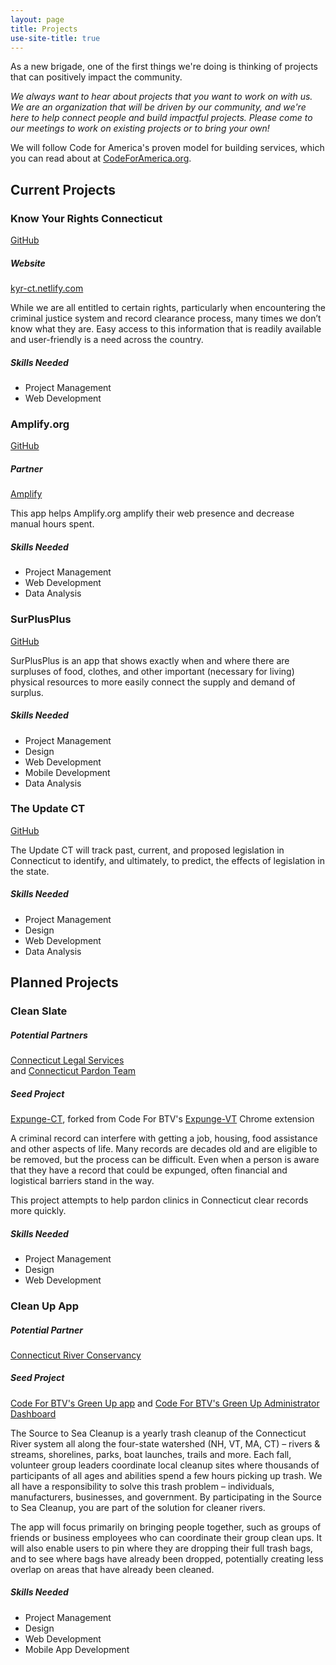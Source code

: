 ```yaml
---
layout: page
title: Projects
use-site-title: true
---
```


<div id="projects">
<p>As a new brigade, one of the first things we're doing is thinking of projects that can positively impact the community.</p>

<p><em>We always want to hear about projects that you want to work on with us. We are an organization that will be driven by our community, and we're here to help connect people and build impactful projects. Please come to our meetings to work on existing projects or to bring your own!</em></p>

<p>We will follow Code for America's proven model for building services, which you can read about at <a href="https://www.codeforamerica.org/how">CodeForAmerica.org</a>.</p>

<h2>Current Projects</h2>

<h3>Know Your Rights Connecticut</h3>
<p><a href="https://github.com/codeforct/KnowYourRights">GitHub</a></p>
<h5>Website</h5>
<a href="https://kyr-ct.netlify.com/">kyr-ct.netlify.com</a><br>

<p>
While we are all entitled to certain rights, particularly when encountering the criminal justice system and record clearance process, many times we don’t know what they are. Easy access to this information that is readily available and user-friendly is a need across the country.
</p>
<h5>Skills Needed</h5>
<ul>
	<li>Project Management</li>
	<li>Web Development</li>
</ul>

<h3>Amplify.org</h3>
<p><a href="https://github.com/codeforct/Amplify.org">GitHub</a></p>
<h5>Partner</h5>
<a href="https://amplify.org/">Amplify</a><br>

<p>
This app helps Amplify.org amplify their web presence and decrease manual hours spent.
</p>
<h5>Skills Needed</h5>
<ul>
	<li>Project Management</li>
	<li>Web Development</li>
	<li>Data Analysis</li>
</ul>

<h3>SurPlusPlus</h3>
<p><a href="https://github.com/codeforct/SurPlusPlus">GitHub</a></p>

<p>
SurPlusPlus is an app that shows exactly when and where there are surpluses of food, clothes, and other important (necessary for living) physical resources to more easily connect the supply and demand of surplus.
</p>
<h5>Skills Needed</h5>
<ul>
	<li>Project Management</li>
	<li>Design</li>
	<li>Web Development</li>
	<li>Mobile Development</li>
	<li>Data Analysis</li>
</ul>

<h3>The Update CT</h3>
<p><a href="https://github.com/codeforct/The-update-ct">GitHub</a></p>

<p>
The Update CT will track past, current, and proposed legislation in Connecticut to identify, and ultimately, to predict, the effects of legislation in the state.
</p>
<h5>Skills Needed</h5>
<ul>
	<li>Project Management</li>
	<li>Design</li>
	<li>Web Development</li>
	<li>Data Analysis</li>
</ul>

<h2>Planned Projects</h2>

<h3>Clean Slate</h3>
<h5>Potential Partners</h5>
<a href="https://ctlegal.org/3787-2/">Connecticut Legal Services </a><br> and
<a href="http://www.connecticutpardonteam.org/">Connecticut Pardon Team </a><br>
<h5>Seed Project</h5>
<a href="https://github.com/codeforct/expunge-ct">Expunge-CT</a>, forked from Code For BTV's <a href="https://github.com/codeforbtv/expunge-vt">Expunge-VT</a> Chrome extension

<p>
A criminal record can interfere with getting a job, housing, food assistance and other aspects of life. Many records are decades old and are eligible to be removed, but the process can be difficult. Even when a person is aware that they have a record that could be expunged, often financial and logistical barriers stand in the way.
</p>
<p>This project attempts to help pardon clinics in Connecticut clear records more quickly.</p>
<h5>Skills Needed</h5>
<ul>
	<li>Project Management</li>
	<li>Design</li>
	<li>Web Development</li>
</ul>


<h3>Clean Up App</h3>
<h5>Potential Partner</h5>
<a href="https://www.ctriver.org/our-work/source-to-sea-cleanup">Connecticut River Conservancy </a><br>
<h5>Seed Project</h5>
<a href="http://www.codeforbtv.org/blog/official-green-day-mobile-app">Code For BTV's Green Up app</a> and <a href="https://github.com/codeforbtv/green-up-app">Code For BTV's Green Up Administrator Dashboard</a>
<p>
The Source to Sea Cleanup is a yearly trash cleanup of the Connecticut River system all along the four-state watershed (NH, VT, MA, CT) – rivers & streams, shorelines, parks, boat launches, trails and more. Each fall, volunteer group leaders coordinate local cleanup sites where thousands of participants of all ages and abilities spend a few hours picking up trash. We all have a responsibility to solve this trash problem – individuals, manufacturers, businesses, and government. By participating in the Source to Sea Cleanup, you are part of the solution for cleaner rivers.
</p>
<p>The app will focus primarily on bringing people together, such as groups of friends or business employees who can coordinate their group clean ups. It will also enable users to pin where they are dropping their full trash bags, and to see where bags have already been dropped, potentially creating less overlap on areas that have already been cleaned.</p>
<h5>Skills Needed</h5>
<ul>
	<li>Project Management</li>
	<li>Design</li>
	<li>Web Development</li>
	<li>Mobile App Development</li>
</ul>
</div>